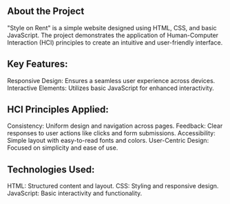 ## About the Project
"Style on Rent" is a simple website designed using HTML, CSS, and basic JavaScript. The project demonstrates the application of Human-Computer Interaction (HCI) principles to create an intuitive and user-friendly interface.

## Key Features:
Responsive Design: Ensures a seamless user experience across devices.
Interactive Elements: Utilizes basic JavaScript for enhanced interactivity.

## HCI Principles Applied:
Consistency: Uniform design and navigation across pages.
Feedback: Clear responses to user actions like clicks and form submissions.
Accessibility: Simple layout with easy-to-read fonts and colors.
User-Centric Design: Focused on simplicity and ease of use.

## Technologies Used:
HTML: Structured content and layout.
CSS: Styling and responsive design.
JavaScript: Basic interactivity and functionality.
